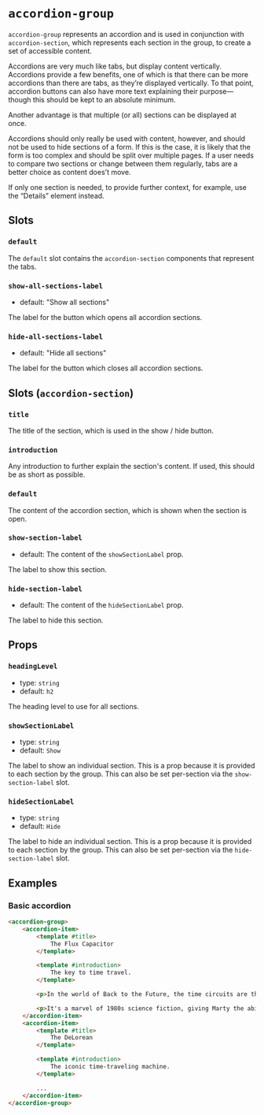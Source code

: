 # `accordion-group`

`accordion-group` represents an accordion and is used in conjunction with `accordion-section`, which represents each section in the group, to create a set of accessible content.

Accordions are very much like tabs, but display content vertically. Accordions provide a few benefits, one of which is that there can be more accordions than there are tabs, as they’re displayed vertically. To that point, accordion buttons can also have more text explaining their purpose—though this should be kept to an absolute minimum.

Another advantage is that multiple (or all) sections can be displayed at once.

Accordions should only really be used with content, however, and should not be used to hide sections of a form. If this is the case, it is likely that the form is too complex and should be split over multiple pages. If a user needs to compare two sections or change between them regularly, tabs are a better choice as content does’t move.

If only one section is needed, to provide further context, for example, use the “Details” element instead.

## Slots

### `default`

The `default` slot contains the `accordion-section` components that represent the tabs.

### `show-all-sections-label`

- default: "Show all sections"

The label for the button which opens all accordion sections.

### `hide-all-sections-label`

- default: "Hide all sections"

The label for the button which closes all accordion sections.

## Slots (`accordion-section`)

### `title`

The title of the section, which is used in the show / hide button.

### `introduction`

Any introduction to further explain the section's content. If used, this should be as short as possible.

### `default`

The content of the accordion section, which is shown when the section is open.

### `show-section-label`

- default: The content of the `showSectionLabel` prop.

The label to show this section.

### `hide-section-label`

- default: The content of the `hideSectionLabel` prop.

The label to hide this section.

## Props

### `headingLevel`

- type: `string`
- default: `h2`

The heading level to use for all sections.

### `showSectionLabel`

- type: `string`
- default: `Show`

The label to show an individual section. This is a prop because it is provided to each section by the group. This can also be set per-section via the `show-section-label` slot.

### `hideSectionLabel`

- type: `string`
- default: `Hide`

The label to hide an individual section. This is a prop because it is provided to each section by the group. This can also be set per-section via the `hide-section-label` slot.

## Examples

### Basic accordion

```html
<accordion-group>
	<accordion-item>
		<template #title>
			The Flux Capacitor
		</template>

		<template #introduction>
			The key to time travel.
		</template>

		<p>In the world of Back to the Future, the time circuits are the heart of the DeLorean's time-traveling capabilities. With a simple keypad interface, Doc Brown can input any date and time to travel to. The display shows the destination time, the present time, and the last departed time.</p>

		<p>It's a marvel of 1980s science fiction, giving Marty the ability to journey to the past, present, or future at the press of a button. The time circuits add an element of urgency and excitement, as every second counts when avoiding time paradoxes and ensuring the timeline remains intact.</p>
	</accordion-item>
	<accordion-item>
		<template #title>
			The DeLorean
		</template>

		<template #introduction>
			The iconic time-traveling machine.
		</template>

		...
	</accordion-item>
</accordion-group>
```

